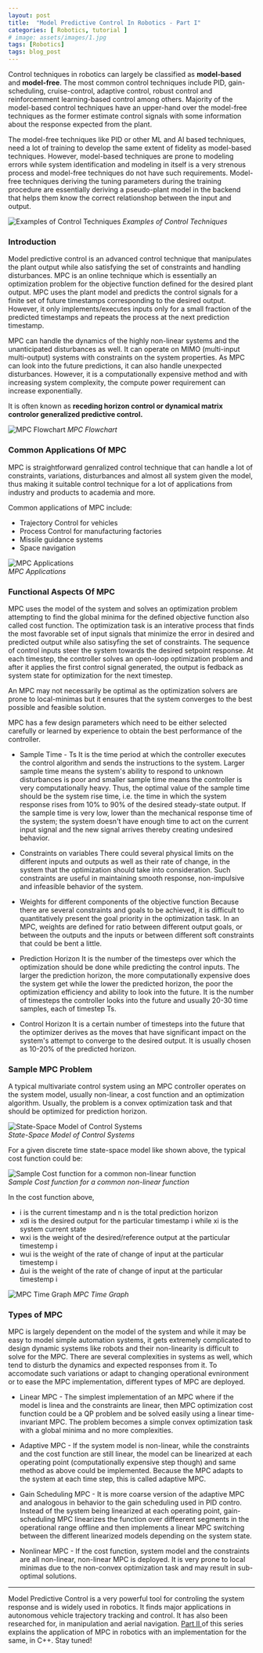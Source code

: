 ```yaml
---
layout: post
title:  "Model Predictive Control In Robotics - Part I"
categories: [ Robotics, tutorial ]
# image: assets/images/1.jpg
tags: [Robotics]
tags: blog_post
---
```

Control techniques in robotics can largely be classified as **model-based** and **model-free**. The most common control techniques include PID, gain-scheduling, cruise-control, adaptive control, robust control and reinforcemment learning-based control among others. Majority of the model-based control techniques have an upper-hand over the model-free techniques as the former estimate control signals with some information about the response expected from the plant. 

The model-free techniques like PID or other ML and AI based techniques, need a lot of training to develop the same extent of fidelity as model-based techniques. However, model-based techniques are prone to modeling errors while system identification and modeling in itself is a very strenous process and model-free techniques do not have such requirements. Model-free techniques deriving the tuning parameters during the training procedure are essentially deriving a pseudo-plant model in the backend that helps them know the correct relationshop between the input and output.

![Examples of Control Techniques]({{site.baseurl}}/assets/images/mpc/controls.png#center ) *Examples of Control Techniques*

### Introduction

Model predictive control is an advanced control technique that manipulates the plant output while also satisfying the set of constraints and handling disturbances. MPC is an online technique which is essentially an optimization problem for the objective function defined for the desired plant output. MPC uses the plant model and predicts the control signals for a finite set of future timestamps corresponding to the desired output. However, it only implements/executes inputs only for a small fraction of the predicted timestamps and repeats the process at the next prediction timestamp. 

MPC can handle the dynamics of the highly non-linear systems and the unanticipated disturbances as well. It can operate on MIMO (multi-input multi-output) systems with constraints on the system properties. As MPC can look into the future predictions, it can also handle unexpected disturbances. However, it is a computationally expensive method and with increasing system complexity, the compute power requirement can increase exponentially. 

It is often known as **receding horizon control or dynamical matrix controlor generalized predictive control.**

![MPC Flowchart]({{site.baseurl}}/assets/images/mpc/mpc_plant.png ) *MPC Flowchart*

### Common Applications Of MPC
MPC is straightforward genralized control technique that can handle a lot of constraints, variations, disturbances and almost all system given the model, thus making it suitable control technique for a lot of applications from industry and products to academia and more. 

Common applications of MPC include:

* Trajectory Control for vehicles
* Process Control for manufacturing factories
* Missile guidance systems
* Space navigation

![MPC Applications]({{site.baseurl}}/assets/images/mpc/mpc_applications.jpg ) <br> *MPC Applications*

### Functional Aspects Of MPC

MPC uses the model of the system and solves an optimization problem attempting to find the global minima for the defined objective function also called cost function. The optimization task is an interative process that finds the most favorable set of input signals that minimize the error in desired and predicted output while also satisyfing the set of constraints. The sequence of control inputs steer the system towards the desired setpoint response. At each timestep, the controller solves an open-loop optimization problem and after it applies the first control signal generated, the output is fedback as system state for optimization for the next timestep. 

An MPC may not necessarily be optimal as the optimization solvers are prone to local-minimas but it ensures that the system converges to the best possible and feasible solution. 

MPC has a few design parameters which need to be either selected carefully or learned by experience to obtain the best performance of the controller.

* Sample Time - Ts 
It is the time period at which the controller executes the control algorithm and sends the instructions to the system. Larger sample time means the system's ability to respond to unknown disturbances is poor and smaller sample time means the controller is very computationally heavy. Thus, the optimal value of the sample time should be the system rise time, i.e. the time in which the system response rises from 10% to 90% of the desired steady-state output. If the sample time is very low, lower than the mechanical response time of the system; the system doesn't have enough time to act on the current input signal and the new signal arrives thereby creating undesired behavior.

* Constraints on variables 
There could several physical limits on the different inputs and outputs as well as their rate of change, in the system that the optimization should take into consideration. Such constraints are useful in maintaining smooth response, non-impulsive and infeasible behavior of the system.

* Weights for different components of the objective function 
Because there are several constraints and goals to be achieved, it is difficult to quantitatively present the goal priority in the optimization task. In an MPC, weights are defined for ratio between different output goals, or between the outputs and the inputs or between different soft constraints that could be bent a little.

* Prediction Horizon 
It is the number of the timesteps over which the optimization should be done while predicting the control inputs. The larger the prediction horizon, the more computationally expensive does the system get while the lower the predicted horizon, the poor the optimization efficiency and ability to look into the future. It is the number of timesteps the controller looks into the future and usually 20-30 time samples, each of timestep Ts.

* Control Horizon 
It is a certain number of timesteps into the future that the optimizer derives as the moves that have significant impact on the system's attempt to converge to the desired output. It is usually chosen as 10-20% of the predicted horizon.

### Sample MPC Problem

A typical multivariate control system using an MPC controller operates on the system model, usually non-linear, a cost function and an optimization algorithm. Usually, the problem is a convex optimization task and that should be optimized for prediction horizon.

![State-Space Model of Control Systems]({{site.baseurl}}/assets/images/mpc/state_space.png ) <br> *State-Space Model of Control Systems*

For a given discrete time state-space model like shown above, the typical cost function could be:

![Sample Cost function for a common non-linear function]({{site.baseurl}}/assets/images/mpc/cost_function.png ) <br> *Sample Cost function for a common non-linear function*

In the cost function above, 

* i is the current timestamp and n is the total prediction horizon 
* xdi is the desired output for the particular timestamp i while xi is the system current state 
* wxi is the weight of the desired/reference output at the particular timestemp i 
* wui is the weight of the rate of change of input at the particular timestemp i 
* Δui is the weight of the rate of change of input at the particular timestemp i

![MPC Time Graph]({{site.baseurl}}/assets/images/mpc/mpc_signals.png) *MPC Time Graph*

### Types of MPC

MPC is largely dependent on the model of the system and while it may be easy to model simple automation systems, it gets extremely complicated to design dynamic systems like robots and their non-linearity is difficult to solve for the MPC. There are several complexities in systems as well, which tend to disturb the dynamics and expected responses from it. To accomodate such variations or adapt to changing operational evnironment or to ease the MPC implementation, different types of MPC are deployed.


* Linear MPC - The simplest implementation of an MPC where if the model is linea and the constraints are linear, then MPC optimization cost function could be a QP problem and be solved easily using a linear time-invariant MPC. The problem becomes a simple convex optimization task with a global minima and no more complexities. 

* Adaptive MPC - If the system model is non-linear, while the constraints and the cost function are still linear, the model can be linearized at each operating point (computationally expensive step though) and same method as above could be implemented. Because the MPC adapts to the system at each time step, this is called adaptive MPC. 

* Gain Scheduling MPC - It is more coarse version of the adaptive MPC and analogous in behavior to the gain scheduling used in PID contro. Instead of the system being linearized at each operating point, gain-scheduling MPC linearizes the function over diffeerent segments in the operational range offline and then implements a linear MPC switching between the different linearized models depending on the system state. 

* Nonlinear MPC - If the cost function, system model and the constraints are all non-linear, non-linear MPC is deployed. It is very prone to local minimas due to the non-convex optimization task and may result in sub-optimal solutions. 

<hr>

Model Predictive Control is a very powerful tool for controling the system response and is widely used in robotics. It finds major applications in autonomous vehicle trajectory tracking and control. It has also been researched for, in manipulation and aerial navigation. <a href="#">Part II </a> of this series explains the application of MPC in robotics with an implementation for the same, in C++. Stay tuned!

